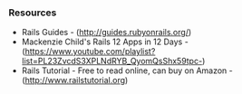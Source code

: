 ### Resources

- Rails Guides - (http://guides.rubyonrails.org/)
- Mackenzie Child's Rails 12 Apps in 12 Days - (https://www.youtube.com/playlist?list=PL23ZvcdS3XPLNdRYB_QyomQsShx59tpc-)
- Rails Tutorial - Free to read online, can buy on Amazon - (http://www.railstutorial.org)
